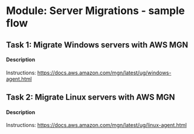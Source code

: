 
# Module: Server Migrations - sample flow
## Task 1: Migrate Windows servers with AWS MGN
#### Description
Instructions: https://docs.aws.amazon.com/mgn/latest/ug/windows-agent.html
## Task 2: Migrate Linux servers with AWS MGN
#### Description
Instructions: https://docs.aws.amazon.com/mgn/latest/ug/linux-agent.html